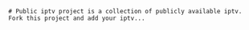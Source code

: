       # Public iptv project is a collection of publicly available iptv.
      Fork this project and add your iptv...
